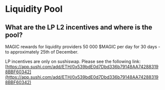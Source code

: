 # Liquidity Pool

## What are the LP L2 incentives and where is the pool?

MAGIC rewards for liquidity providers 50 000 $MAGIC per day for 30 days - to approximately 25th of December.

LP incentives are only on sushiswap. Please see the following link: [https://app.sushi.com/add/ETH/0x539bdE0d7Dbd336b79148AA742883198BBF60342](https://app.sushi.com/add/ETH/0x539bdE0d7Dbd336b79148AA742883198BBF60342)
